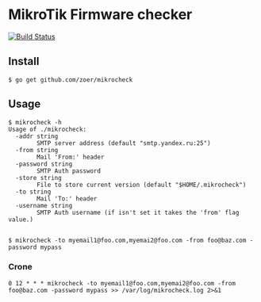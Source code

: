 # MikroTik Firmware checker
[![Build Status](https://travis-ci.org/zoer/mikrocheck.svg)](https://travis-ci.org/zoer/mikrocheck)

## Install

```
$ go get github.com/zoer/mikrocheck
```
## Usage

```
$ mikrocheck -h
Usage of ./mikrocheck:
  -addr string
        SMTP server address (default "smtp.yandex.ru:25")
  -from string
        Mail 'From:' header
  -password string
        SMTP Auth password
  -store string
        File to store current version (default "$HOME/.mikrocheck")
  -to string
        Mail 'To:' header
  -username string
        SMTP Auth username (if isn't set it takes the 'from' flag value.)


$ mikrocheck -to myemail1@foo.com,myemai2@foo.com -from foo@baz.com -password mypass
```

### Crone
```
0 12 * * * mikrocheck -to myemail1@foo.com,myemai2@foo.com -from foo@baz.com -password mypass >> /var/log/mikrocheck.log 2>&1
```
